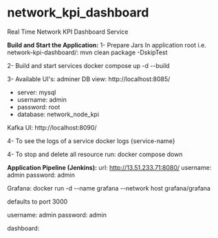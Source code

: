 # network_kpi_dashboard
Real Time Network KPI Dashboard Service

**Build and Start the Application:**
1- Prepare Jars
In application root i.e. network-kpi-dashboard/:
mvn clean package -DskipTest

2- Build and start services
docker compose up -d --build

3- Available UI's:
adminer DB view: http://localhost:8085/
- server: mysql
- username: admin
- password: root
- database: network_node_kpi

Kafka UI: http://localhost:8090/

4- To see the logs of  a service
docker logs {service-name}

4- To stop and delete all resource run: 
docker compose down

**Application Pipeline (Jenkins):**
url: http://13.51.233.71:8080/
username: admin
password: admin

Grafana: docker run -d --name grafana --network host grafana/grafana

defaults to port 3000

username: admin
password: admin

dashboard:

